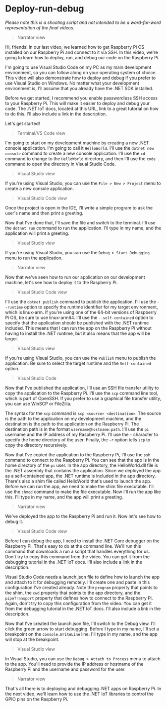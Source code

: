 # Deploy-run-debug

*Please note this is a shooting script and not intended to be a word-for-word representation of the final videos.*

> Narrator view

Hi, friends! In our last video, we learned how to get Raspberry Pi OS installed on our Raspberry Pi and connect to it via SSH. In this video, we're going to learn how to deploy, run, and debug our code on the Raspberry Pi.

I'm going to use Visual Studio Code on my PC as my main development environment, so you can follow along on your operating system of choice. This video will also demonstrate how to deploy and debug if you prefer to use Visual Studio on Windows. No matter what your development environment is, I'll assume that you already have the .NET SDK installed.

Before we get started, I recommend you enable passwordless SSH access to your Raspberry Pi. This will make it easier to deploy and debug your code. The .NET IoT docs, located at this URL, link to a great tutorial on how to do this. I'll also include a link in the description.

Let's get started!

> Terminal/VS Code view

I'm going to start on my development machine by creating a new .NET console application. I'm going to call it `HelloWorld`. I'll use the `dotnet new console` command to create a new console application. I'll use the `cd` command to change to the `HelloWorld` directory, and then I'll use the `code .` command to open the directory in Visual Studio Code.

> Visual Studio view

If you're using Visual Studio, you can use the `File > New > Project` menu to create a new console application.

> Visual Studio Code view

Once the project is open in the IDE, I'll write a simple program to ask the user's name and then print a greeting.

Now that I've done that, I'll save the file and switch to the terminal. I'll use the `dotnet run` command to run the application. I'll type in my name, and the application will print a greeting.

> Visual Studio view

If you're using Visual Studio, you can use the `Debug > Start Debugging` menu to run the application.

> Narrator view

Now that we've seen how to run our application on our development machine, let's see how to deploy it to the Raspberry Pi.

> Visual Studio Code view

I'll use the `dotnet publish` command to publish the application. I'll use the `--runtime` option to specify the runtime identifier for my target environment, which is linux-arm. If you're using one of the 64-bit versions of Raspberry Pi OS, be sure to use linux-arm64. I'll use the `--self-contained` option to specify that the application should be published with the .NET runtime included. This means that I can run the app on the Raspberry Pi without having to install the .NET runtime, but it also means that the app will be larger.

> Visual Studio view

If you're using Visual Studio, you can use the `Publish` menu to publish the application. Be sure to select the target runtime and the `Self-contained` option.

> Visual Studio Code

Now that I've published the application, I'll use an SSH file transfer utility to copy the application to the Raspberry Pi. I'll use the `scp` command line tool, which is part of OpenSSH. If you prefer to use a graphical file transfer utility, you can use WinSCP or FileZilla. 

 The syntax for the `scp` command is `scp <source> <destination>`. The source is the path to the application on my development machine, and the destination is the path to the application on the Raspberry Pi. The destination path is in the format `username@hostname:path`. I'll use the `pi` username and the IP address of my Raspberry Pi. I'll use the `~` character to specify the home directory of the user. Finally, the `-r` option tells `scp` to copy the directory recursively.

Now that I've copied the application to the Raspberry Pi, I'll use the `ssh` command to connect to the Raspberry Pi. You can see that the app is in the home directory of the `pi` user. In the app directory, the HelloWorld.dll file is the .NET assembly that contains the application. Since we deployed the app as a self-contained app, the .NET runtime is included in the app directory. There's also a shim file called HelloWorld that's used to launch the app. Before we can run the app, we need to make the shim file executable. I'll use the `chmod` command to make the file executable. Now I'll run the app like this. I'll type in my name, and the app will print a greeting.

> Narrator view

We've deployed the app to the Raspberry Pi and run it. Now let's see how to debug it.

> Visual Studio Code view

Before I can debug the app, I need to install the .NET Core debugger on the Raspberry Pi. That's easy to do at the command line. We'll run this command that downloads a run a script that handles everything for us. Don't try to copy this command from the video. You can get it from the debugging tutorial in the .NET IoT docs. I'll also include a link in the description.

Visual Studio Code needs a launch.json file to define how to launch the app and attach to it for debugging remotely. I'll create one and paste in this configuration I've created already. Note the `program` property that points to the shim, the `cwd` property that points to the app directory, and the `pipeTransport` property that defines how to connect to the Raspberry Pi. Again, don't try to copy this configuration from the video. You can get it from the debugging tutorial in the .NET IoT docs. I'll also include a link in the description.

Now that I've created the launch.json file, I'll switch to the Debug view. I'll click the green arrow to start debugging. Before I type in my name, I'll set a breakpoint on the `Console.WriteLine` line. I'll type in my name, and the app will stop at the breakpoint. 

> Visual Studio view

In Visual Studio, you can use the `Debug > Attach to Process` menu to attach to the app. You'll need to provide the IP address or hostname of the Raspberry Pi and the username and password for the user.

> Narrator view

That's all there is to deploying and debugging .NET apps on Raspberry Pi. In the next video, we'll learn how to use the .NET IoT libraries to control the GPIO pins on the Raspberry Pi.
